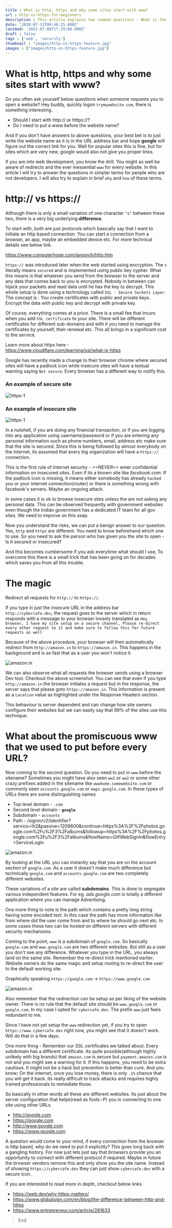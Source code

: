 ```yaml
---
title : What is http, https and why some sites start with www?
url : http-vs-https-for-beginners
description : This article explains two common questions - What is the difference between http and https. Why do some websites start with www while some do not.
date: '2020-07-11T09:46:25.000Z'
lastmod: '2022-07-08T17:29:06.000Z'
draft : false
tags : ['web', 'security']
thumbnail : "images/http-vs-https-feature.jpg"
images : ["images/http-vs-https-feature.jpg"]
---
```


# What is http, https and why some sites start with www?

Do you often ask yourself below questions when someone requests you to open a website? Hey buddy, quickly logon `trymywebsite.com`, there is something interesting.
* Should I start with http:// or https://?
* Do I need to put a www before the website name?

And if you don't have answers to above questions, your best bet is to just write the website name as it is in the URL address bar and hope **google** will figure out the correct link for you. Well for popular sites this is fine, but for sites which are very new, google would also not give you proper links.

If you are into web development, you know the drill. You might as well be aware of redirects and the ever inessential `www` for every website. In this article I will try to answer the questions in simpler terms for people who are not developers. I will also try to explain in brief `why` and `how` of these terms.

# http:// vs https://
Although there is only a small variation of one character `"s"` between these two, there is a very big underlying **difference**.

To start with, both are just protocols which basically say that I want to initiate an http based connection. You can start a connection from a browser, an app, maybe an embedded device etc. For more technical details see below link.

https://www.computerhope.com/jargon/h/http.htm

`https://` was introduced later when the web started using encryption. The `s` literally means `secured` and is implemented using public key cypher. What this means is that whatever you send from the browser to the server and any data that comes back to you is encrypted. Nobody in between can hijack your packets and read data until he has the key to decrypt. This whole setup is done using a technology called `SSL - Secure Sockets Layer`. The concept is : You create certificates with public and private keys. Encrypt the data with public key and decrypt with private key.

Of course, everything comes at a price. There is a small fee that incurs when you add `SSL certificate` to your site. There will be different certificates for different sub-domains and with it you need to manage the certificates by yourself, their renewal etc. This all brings in a significant cost to the service.

Learn more about https here - https://www.cloudflare.com/learning/ssl/what-is-https

Google has recently made a change to their browser chrome where secured sites will have a padlock icon while insecure sites will have a textual warning saying `Not secure`. Every browser has a different way to notify this.

### An example of secure site
![https-1](images/https-1.png)

### An example of insecure site
![https-1](images/http.png)

In a nutshell, if you are doing any financial transaction, or if you are logging into any application using username/password or if you are entering any personal information such as phone numbers, email, address etc make sure that the site is secured. Since this is being followed by almost everybody on the internet, its assumed that every big organization will have a `https://` connection. 

This is the first rule of internet security - ==NEVER== enter confidential information on insecured sites. Even if its a known site like *facebook.com*. If the padlock icon is missing, it means either somebody has already `hacked` you or your internet connection(router) or there is something wrong with facebook's servers. Maybe an ongoing attack.


In some cases it is ok to browse insecure sites unless the are not asking any personal data. This can be observed frequently with government websites even though the Indian government has a dedicated IT team for all gov sites. We need to improve on this asap.

Now you understand the risks, we can put a benign answer to our question. Yes, `http` and `https` are different. You need to know beforehand which one to use. So you need to ask the person who has given you the site to open - Is it secured or insecured? 

And this becomes cumbersome if you ask everytime what should I use, To overcome this there is a small trick that has been going on for decades which saves you from all this trouble.

# The magic
Redirect all requests for `http://` to `https://`.

If you type in just the insecure URL in the address bar `http://cybercafe.dev`, the request goes to the server which in return responds with a message to your browser loosely translated as `Hey browser, I have my site setup on a secure channel, Please re-direct every other request to it and make sure to follow this for future requests as well`

Because of the above procedure, your browser will then automatically redirect from `http://amazon.in` to `https://amazon.in`. This happens in the background and is so fast that as a user you won't notice it.

![amazon.in](images/amazon.in_large.png)

We can also observe what all requests the browser sends using a browser Dev tool. Checkout the above screenshot. You can see that even if you type `http://amazon.in` the browser initiates a request but in the response, the server says that please goto `https://amazon.in`. This information is present as a `Location` value as highlighted under the Response Headers section.

This behaviour is server dependent and can change how site owners configure their websites but we can easily say that 99% of the sites use this technique.

# What about the promiscuous www that we used to put before every URL?

Now coming to the second question. Do you need to put in `www` before the sitename? Sometimes you might have also seen `ww1` or `ww2` or some other crazy prefixes added in the sitename like `wwwhome.somewebsite.com` or commonly seen `accounts.google.com` or `maps.google.com`. In these types of URLs there are some distinguishing names
* Top level domain - `.com`
* Second level domain - **`google`**
* Subdomain - `accounts`
* Path - /signin/v2/identifier?service=lh2&passive=1209600&continue=https%3A%2F%2Fphotos.google.com%2Fu%2F3%2Falbums&followup=https%3A%2F%2Fphotos.google.com%2Fu%2F3%2Falbums&flowName=GlifWebSignIn&flowEntry=ServiceLogin

![amazon.in](images/accounts.google.com.png)

By looking at the URL you can instantly say that you are on the account section of `google.com`. As a user it doesn't make much difference but technically `google.com` and `accounts.google.com` are two completely different websites. 

These variations of a site are called **subdomains**. This is done to segregate various independent features. For eg. *ads.google.com* is totally a different application where you can manage Advertising.

One more thing to note is the path which contains a pretty long string having some encoded text. In this case the path has more information like from where did the user come from and to where he should go next etc. In some cases these two can be hosted on different servers with different security mechanisms. 

Coming to the point, `www` is a subdomain of `google.com`. So basically `google.com` and `www.google.com` are two different websites. But still as a user you don't see any difference. Whatever you type in the URL, you always land on the same site. Remember the re-direct trick mentioned earlier. Website owners do the same magic and setup routing to re-direct the user to the default working site.

Graphically speaking
`https://google.com` -> `https://www.google.com`


![amazon.in](images/google_to_www.png)

Also remember that the redirection can be setup as per liking of the website owner. There is no rule that the default site should be `www.google.com` or `google.com`. In my case I opted for `cybercafe.dev`. The  prefix `www` just feels redundant to me.

Since I have not yet setup the `www` redirection yet, if you try to open `https://www.cybercafe.dev` right now, you might see that it doesn't work. Will do that in a few days.

One more thing - Remember our SSL certificates we talked about. Every subdomain has a different certificate. Its quite possible(although highly unlikely with big brands) that `amazon.com` is secure but `payment.amazon.com` is not and you might see a warning for it. If this happens, you need to be extra cautious. It might not be a hack but prevention is better than cure. And you know; On the internet, once you lose money, there is only `.1%` chance that you will get it back. Its really difficult to track attacks and requires highly trained professionals to remediate those.

So basically in other words all these are different websites. Its just about the server configuration that helps(read as fools:-P) you in connecting to one site using other URLs.
* http://google.com
* https://google.com
* http://www.google.com
* https://www.google.com

A question would come to your mind, if every connection from the browser is http based, why do we need to put it explicitly? This goes long back with a gangling history. For now just lets just say that browsers provide you an opportunity to connect with different protocol if required. Maybe in future the browser vendors remove this and only show you the site name. Instead of showing `https://cybercafe.dev` they can just show `cybercafe.dev` with a secure icon.

If you are interested to read more in depth, checkout below links

* https://web.dev/why-https-matters/
* https://www.globalsign.com/en/blog/the-difference-between-http-and-https
* https://www.entrepreneur.com/article/281633

> End

